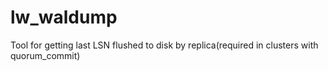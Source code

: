 # lw_waldump
Tool for getting last LSN flushed to disk by replica(required in clusters with quorum_commit)
